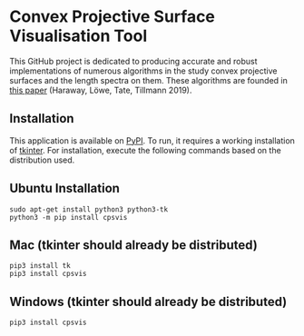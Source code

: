 # Convex Projective Surface Visualisation Tool

This GitHub project is dedicated to producing accurate and robust implementations of numerous algorithms in the study convex projective surfaces and the length spectra on them. These algorithms are founded in [this paper](https://arxiv.org/abs/1911.04176) (Haraway, Löwe, Tate, Tillmann 2019).

## Installation

This application is available on [PyPI](https://pypi.org/). To run, it requires a working installation of [tkinter](https://docs.python.org/3/library/tkinter.html). For installation, execute the following commands based on the distribution used.

## Ubuntu Installation

```
sudo apt-get install python3 python3-tk
python3 -m pip install cpsvis
```
## Mac (tkinter should already be distributed)

```
pip3 install tk
pip3 install cpsvis
```

## Windows (tkinter should already be distributed)

```
pip3 install cpsvis
```



